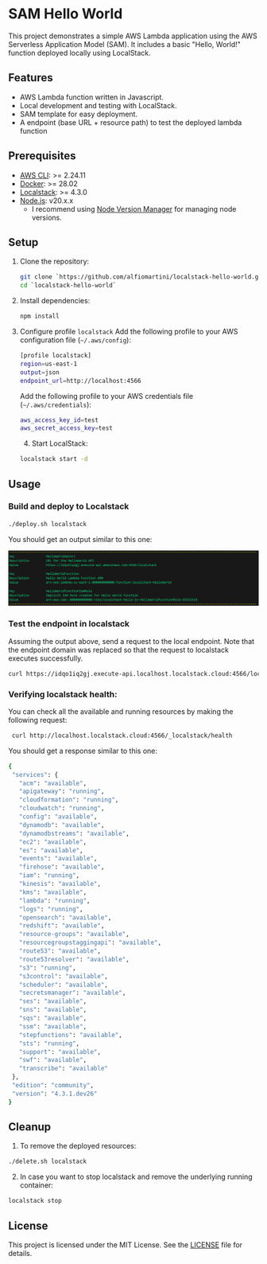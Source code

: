 # SAM Hello World

This project demonstrates a simple AWS Lambda application using the AWS Serverless Application Model (SAM). It includes a basic "Hello, World!" function deployed locally using LocalStack.

## Features

- AWS Lambda function written in Javascript.
- Local development and testing with LocalStack.
- SAM template for easy deployment.
- A endpoint (base URL + resource path) to test the deployed lambda function

## Prerequisites

- [AWS CLI](https://docs.aws.amazon.com/cli/latest/userguide/getting-started-install.html): >= 2.24.11
- [Docker](https://www.docker.com/): >= 28.02
- [Localstack](https://localstack.cloud/): >= 4.3.0
- [Node.js](https://nodejs.org/en/download): v20.x.x
    - I recommend using [Node Version Manager](https://github.com/nvm-sh/nvm) for managing node versions.


## Setup

1. Clone the repository:
    ```bash
    git clone `https://github.com/alfiomartini/localstack-hello-world.git`
    cd `localstack-hello-world`
    ```

2. Install dependencies:
    ```bash
    npm install
    ```
3. Configure profile `localstack`
    Add the following profile to your AWS configuration file (`~/.aws/config`):
    ```bash
    [profile localstack]
    region=us-east-1
    output=json
    endpoint_url=http://localhost:4566
    ```

    Add the following profile to your AWS credentials file (`~/.aws/credentials`):
    ```bash
    aws_access_key_id=test
    aws_secret_access_key=test
    ```
    4. Start LocalStack:
    ```bash
    localstack start -d
    ```

## Usage

### Build and deploy to Localstack
```bash
./deploy.sh localstack
```
 
You should get an output similar to this one:

![Deployment outputs](docs/images/localstack-outputs.png)

### Test the endpoint in localstack

Assuming the output above,  send a request to the local endpoint. Note that the endpoint domain
was replaced so that the request to localstack executes successfully.

```bash
curl https://idqo1iq2gj.execute-api.localhost.localstack.cloud:4566/localstack/hello
```

### Verifying localstack health:
You can check all the available and running resources by making the following request:
```bash
 curl http://localhost.localstack.cloud:4566/_localstack/health
```
 You should get a response similar to this one:
 ```bash
 {
  "services": {
    "acm": "available",
    "apigateway": "running",
    "cloudformation": "running",
    "cloudwatch": "running",
    "config": "available",
    "dynamodb": "available",
    "dynamodbstreams": "available",
    "ec2": "available",
    "es": "available",
    "events": "available",
    "firehose": "available",
    "iam": "running",
    "kinesis": "available",
    "kms": "available",
    "lambda": "running",
    "logs": "running",
    "opensearch": "available",
    "redshift": "available",
    "resource-groups": "available",
    "resourcegroupstaggingapi": "available",
    "route53": "available",
    "route53resolver": "available",
    "s3": "running",
    "s3control": "available",
    "scheduler": "available",
    "secretsmanager": "available",
    "ses": "available",
    "sns": "available",
    "sqs": "available",
    "ssm": "available",
    "stepfunctions": "available",
    "sts": "running",
    "support": "available",
    "swf": "available",
    "transcribe": "available"
  },
  "edition": "community",
  "version": "4.3.1.dev26"
}
 ```
## Cleanup

1. To remove the deployed resources:
```bash
./delete.sh localstack
```
2. In case you want to stop localstack and remove the underlying running container:
```bash
localstack stop
```

## License

This project is licensed under the MIT License. See the [LICENSE](LICENSE) file for details.